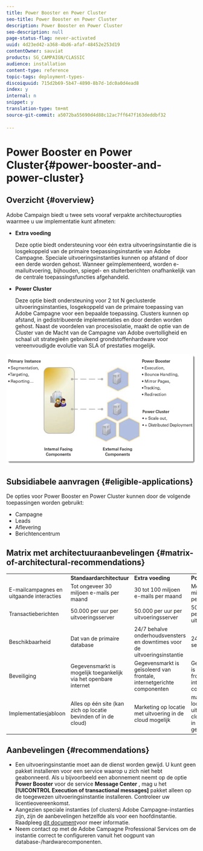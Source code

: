 ```yaml
---
title: Power Booster en Power Cluster
seo-title: Power Booster en Power Cluster
description: Power Booster en Power Cluster
seo-description: null
page-status-flag: never-activated
uuid: 4d23ed42-a368-4bd6-afaf-48452e253d19
contentOwner: sauviat
products: SG_CAMPAIGN/CLASSIC
audience: installation
content-type: reference
topic-tags: deployment-types-
discoiquuid: 715d2b69-5b47-4890-8b7d-1dc0a0d4ead8
index: y
internal: n
snippet: y
translation-type: tm+mt
source-git-commit: a5072ba55690d4d88c12ac7ff647f163deddbf32

---
```



# Power Booster en Power Cluster{#power-booster-and-power-cluster}

## Overzicht {#overview}

Adobe Campaign biedt u twee sets vooraf verpakte architectuuropties waarmee u uw implementatie kunt afmeten:

* **Extra voeding**

   Deze optie biedt ondersteuning voor één extra uitvoeringsinstantie die is losgekoppeld van de primaire toepassingsinstantie van Adobe Campagne. Speciale uitvoeringsinstanties kunnen op afstand of door een derde worden gehost. Wanneer geïmplementeerd, worden e-mailuitvoering, bijhouden, spiegel- en stuiterberichten onafhankelijk van de centrale toepassingsfuncties afgehandeld.

* **Power Cluster**

   Deze optie biedt ondersteuning voor 2 tot N geclusterde uitvoeringsinstanties, losgekoppeld van de primaire toepassing van Adobe Campagne voor een bepaalde toepassing. Clusters kunnen op afstand, in gedistribueerde implementaties en door derden worden gehost. Naast de voordelen van procesisolatie, maakt de optie van de Cluster van de Macht van de Campagne van Adobe overtolligheid en schaal uit strategieën gebruikend grondstoffenhardware voor vereenvoudigde evolutie van SLA of prestaties mogelijk.

![](assets/architectural_options_diagram.png)

## Subsidiabele aanvragen {#eligible-applications}

De opties voor Power Booster en Power Cluster kunnen door de volgende toepassingen worden gebruikt:

* Campagne
* Leads
* Aflevering
* Berichtencentrum

## Matrix met architectuuraanbevelingen {#matrix-of-architectural-recommendations}

<table> 
 <tbody> 
  <tr> 
   <td> </td> 
   <td> <strong>Standaardarchitectuur</strong><br /> </td> 
   <td> <strong>Extra voeding</strong><br /> </td> 
   <td> <strong>Power Cluster</strong><br /> </td> 
  </tr> 
  <tr> 
   <td> E-mailcampagnes en uitgaande interacties<br /> </td> 
   <td> Tot ongeveer 30 miljoen e-mails per maand<br /> </td> 
   <td> 30 tot 100 miljoen e-mails per maand<br /> </td> 
   <td> Meer dan 100 miljoen e-mails per maand<br /> </td> 
  </tr> 
  <tr> 
   <td> Transactieberichten<br /> </td> 
   <td> 50.000 per uur per uitvoeringsserver<br /> </td> 
   <td> 50.000 per uur per uitvoeringsserver<br /> </td> 
   <td> 50.000 per uur per uitvoeringsserver<br /> </td> 
  </tr> 
  <tr> 
   <td> Beschikbaarheid<br /> </td> 
   <td> Dat van de primaire database<br /> </td> 
   <td> 24/7 behalve onderhoudsvensters en downtimes voor de uitvoeringsinstantie<br /> </td> 
   <td> 24-07-365 service mogelijk<br /> </td> 
  </tr> 
  <tr> 
   <td> Beveiliging<br /> </td> 
   <td> Gegevensmarkt is mogelijk toegankelijk via het openbare internet<br /> </td> 
   <td> Gegevensmarkt is geïsoleerd van frontale, internetgerichte componenten<br /> </td> 
   <td> Gegevensmarkt is geïsoleerd van frontale, internetgerichte componenten<br /> </td> 
  </tr> 
  <tr> 
   <td> Implementatiesjabloon<br /> </td> 
   <td> Alles op één site (kan zich op locatie bevinden of in de cloud)<br /> </td> 
   <td> Marketing op locatie met uitvoering in de cloud mogelijk<br /> </td> 
   <td> marketing op locatie met uitvoering in de cloud; uitvoering in verschillende geo ' s mogelijk<br /> </td> 
  </tr> 
 </tbody> 
</table>

## Aanbevelingen {#recommendations}

* Een uitvoeringsinstantie moet aan de dienst worden gewijd. U kunt geen pakket installeren voor een service waarop u zich niet hebt geabonneerd. Als u bijvoorbeeld een abonnement neemt op de optie **Power Booster** voor de service **Message Center** , mag u het **[!UICONTROL Execution of transactional messages]** pakket alleen op de toegewezen uitvoeringsinstantie installeren. Controleer uw licentieovereenkomst.
* Aangezien speciale instanties (of clusters) Adobe Campagne-instanties zijn, zijn de aanbevelingen hetzelfde als voor een hoofdinstantie. Raadpleeg [dit document](../../production/using/foreword.md)voor meer informatie.
* Neem contact op met de Adobe Campagne Professional Services om de instantie correct te configureren vanuit het oogpunt van database-/hardwarecomponenten.

